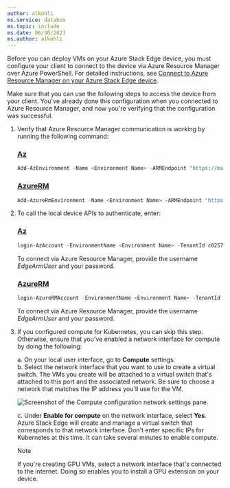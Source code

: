 ```yaml
---
author: alkohli
ms.service: databox  
ms.topic: include
ms.date: 06/30/2021
ms.author: alkohli
---
```


Before you can deploy VMs on your Azure Stack Edge device, you must configure your client to connect to the device via Azure Resource Manager over Azure PowerShell. For detailed instructions, see [Connect to Azure Resource Manager on your Azure Stack Edge device](../articles/databox-online/azure-stack-edge-gpu-connect-resource-manager.md).

Make sure that you can use the following steps to access the device from your client. You've already done this configuration when you connected to Azure Resource Manager, and now you're verifying that the configuration was successful. 



1. Verify that Azure Resource Manager communication is working by running the following command:     

    ### [Az](#tab/Az)

    ```powershell
    Add-AzEnvironment -Name <Environment Name> -ARMEndpoint "https://management.<appliance name>.<DNSDomain>"
    ```
    ### [AzureRM](#tab/AzureRM)

    ```powershell
    Add-AzureRmEnvironment -Name <Environment Name> -ARMEndpoint "https://management.<appliance name>.<DNSDomain>"
    ```

1. To call the local device APIs to authenticate, enter: 

    ### [Az](#tab/Az)

    ```powershell
    login-AzAccount -EnvironmentName <Environment Name> -TenantId c0257de7-538f-415c-993a-1b87a031879d
    ```

    To connect via Azure Resource Manager, provide the username *EdgeArmUser* and your password.

    ### [AzureRM](#tab/AzureRM)

    ```powershell
    login-AzureRMAccount -EnvironmentName <Environment Name> -TenantId c0257de7-538f-415c-993a-1b87a031879d
    ```

    To connect via Azure Resource Manager, provide the username *EdgeArmUser* and your password.

1. If you configured compute for Kubernetes, you can skip this step. Otherwise, ensure that you've enabled a network interface for compute by doing the following: 

   a. On your local user interface, go to **Compute** settings.  
   b. Select the network interface that you want to use to create a virtual switch. The VMs you create will be attached to a virtual switch that's attached to this port and the associated network. Be sure to choose a network that matches the IP address you'll use for the VM.  

    ![Screenshot of the Compute configuration network settings pane.](../articles/databox-online/media/azure-stack-edge-gpu-deploy-virtual-machine-templates/enable-compute-setting.png)

   c. Under **Enable for compute** on the network interface, select **Yes**. Azure Stack Edge will create and manage a virtual switch that corresponds to that network interface. Don't enter specific IPs for Kubernetes at this time. It can take several minutes to enable compute.

    > [!NOTE]
    > If you're creating GPU VMs, select a network interface that's connected to the internet. Doing so enables you to install a GPU extension on your device.